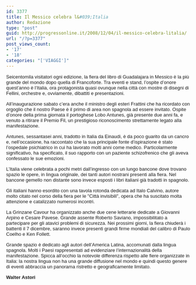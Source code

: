 ```yaml
---
id: 3377
title: Il Messico celebra l&#039;Italia
author: Redazione
type: "post"
guid: http://progressonline.it/2008/12/04/il-messico-celebra-litalia/
url: "/?p=3377"
post_views_count:
- '17'
- '18'
categories: "['VIAGGI']"
---
```


<font face="Tahoma, sans-serif"><font size="2">Seicentomila visitatori ogni edizione, la fiera del libro di Guadalajara in Messico è la più grande del mondo dopo quella di Francoforte. Tra eventi e stand, l’ospite d’onore quest’anno è l’Italia, ora protagonista quasi ovunque nella città con mostre di disegni di Fellini, orchestre e, ovviamente, dibattiti e presentazioni. </font></font>

<font face="Tahoma, sans-serif"><font size="2">All’inaugurazione sabato c’era anche il ministro degli esteri Frattini che ha ricordato con orgoglio che il nostro Paese è il primo di area non spagnola ad essere invitato. Ospite d’onore della prima giornata il portoghese Lobo Antunes, già presente due anni fa, e venuto a ritirare il Premio Fil, un prestigioso riconoscimento strettamente legato alla manifestazione. </font></font>

<font face="Tahoma, sans-serif"><font size="2">Antunes, sessantasei anni, tradotto in Italia da Einaudi, è da poco guarito da un cancro e, nell’occasione, ha raccontato che la sua principale fonte d’ispirazione è stato l’ospedale psichiatrico in cui ha lavorato molti anni come medico. Particolarmente significativo, ha specificato, il suo rapporto con un paziente schizofrenico che gli aveva confessato le sue emozioni. </font></font>

<font face="Tahoma, sans-serif"><font size="2">L’Italia viene celebrata a pochi metri dall’ingresso con un lungo bancone dove trovano spazio le opere, in lingua originale, dei tanti autori nostrani presenti alla fiera. Nel bancone gemello non distante sono invece esposti i libri italiani già tradotti in spagnolo. </font></font>

<font face="Tahoma, sans-serif"><font size="2">Gli italiani hanno esordito con una tavola rotonda dedicata ad Italo Calvino, autore molto citato nel corso della fiera per le "Città invisibili", opera che ha suscitato molta attenzione e catalizzato numerosi incontri. </font></font>

<font face="Tahoma, sans-serif"><font size="2">La Grinzane Cavour ha organizzato anche due cene letterarie dedicate a Giovanni Arpino e Cesare Pavese. Grande assente Roberto Saviano, impossibilitato a partecipare per gli atavici problemi di sicurezza. Nei prossimi giorni, la fiera chiuderà i battenti il 7 dicembre, saranno invece presenti grandi firme mondiali del calibro di Paulo Coelho e Ken Follett.</font></font>

<font face="Tahoma, sans-serif"><font size="2">Grande spazio è dedicato agli autori dell’America Latina, accomunati dalla lingua spagnola. Molti i Paesi rappresentati ad evidenziare l’internazionalità della manifestazione. Spicca all’occhio la notevole differenza rispetto alle fiere organizzate in Italia: la nostra lingua non ha una grande diffusione nel mondo e quindi questo genere di eventi abbraccia un panorama ristretto e geograficamente limitato.</font></font>

<font face="Tahoma, sans-serif"><font size="2">**Walter Astori**</font></font>